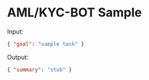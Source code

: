 # AML/KYC-BOT Sample

Input:

```json
{ "goal": "sample task" }
```

Output:

```json
{ "summary": "stub" }
```
